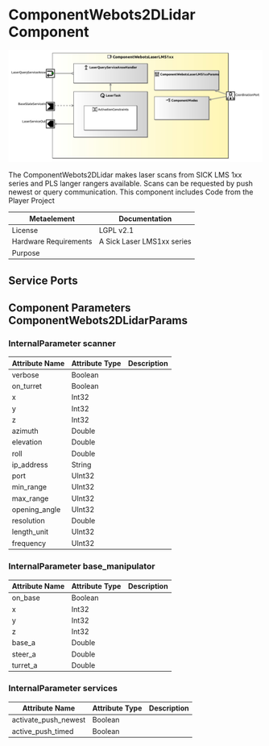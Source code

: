 <!--- This file is generated from the ComponentWebots2DLidar.componentDocumentation model --->
<!--- do not modify this file manually as it will by automatically overwritten by the code generator, modify the model instead and re-generate this file --->

# ComponentWebots2DLidar Component

![ComponentWebots2DLidar-ComponentImage](model/ComponentWebots2DLidarComponentDefinition.jpg)

The ComponentWebots2DLidar makes laser scans from SICK LMS 1xx series and PLS langer rangers available. Scans can be requested by push newest or query communication. This component includes Code from the Player Project

| Metaelement | Documentation |
|-------------|---------------|
| License | LGPL v2.1 |
| Hardware Requirements | A Sick Laser LMS1xx series |
| Purpose |  |



## Service Ports


## Component Parameters ComponentWebots2DLidarParams

### InternalParameter scanner

| Attribute Name | Attribute Type | Description |
|----------------|----------------|-------------|
| verbose | Boolean |  |
| on_turret | Boolean |  |
| x | Int32 |  |
| y | Int32 |  |
| z | Int32 |  |
| azimuth | Double |  |
| elevation | Double |  |
| roll | Double |  |
| ip_address | String |  |
| port | UInt32 |  |
| min_range | UInt32 |  |
| max_range | UInt32 |  |
| opening_angle | UInt32 |  |
| resolution | Double |  |
| length_unit | UInt32 |  |
| frequency | UInt32 |  |

### InternalParameter base_manipulator

| Attribute Name | Attribute Type | Description |
|----------------|----------------|-------------|
| on_base | Boolean |  |
| x | Int32 |  |
| y | Int32 |  |
| z | Int32 |  |
| base_a | Double |  |
| steer_a | Double |  |
| turret_a | Double |  |

### InternalParameter services

| Attribute Name | Attribute Type | Description |
|----------------|----------------|-------------|
| activate_push_newest | Boolean |  |
| active_push_timed | Boolean |  |

